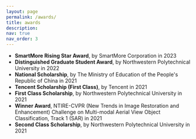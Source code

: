 ```yaml
---
layout: page
permalink: /awards/
title: awards
description:
nav: true
nav_order: 3
---
```


+ __SmartMore Rising Star Award__, by SmartMore Corporation in 2023
+ __Distinguished Graduate Student Award__, by Northwestern Polytechnical University in 2022
+ __National Scholarship__, by The Ministry of Education of the People's Republic of China in 2021
+ __Tencent Scholarship (First Class)__, by Tencent in 2021
+ __First Class Scholarship__, by Northwestern Polytechnical University in 2021
+ __Winner Award__, NTIRE-CVPR (New Trends in Image Restoration and Enhancement) Challenge on Multi-modal Aerial View Object Classification, Track 1 (SAR) in 2021
+ __Second Class Scholarship__, by Northwestern Polytechnical University in 2021
